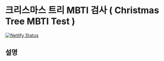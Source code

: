 # 크리스마스 트리 MBTI 검사 ( Christmas Tree MBTI Test ) 

[![Netlify Status](https://api.netlify.com/api/v1/badges/a7365aa8-77df-4d15-8c3f-f7e2ed7bd87c/deploy-status)](https://app.netlify.com/sites/xmas-mbti/deploys)

## 설명
